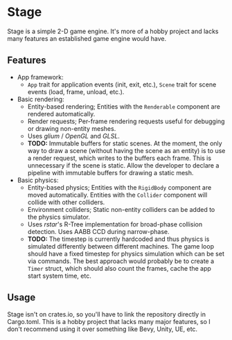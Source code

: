 # Stage
Stage is a simple 2-D game engine.
It's more of a hobby project and lacks many features an established game engine would have.

## Features
* App framework:
  - `App` trait for application events (init, exit, etc.), `Scene` trait for scene events (load, frame, unload, etc.).
* Basic rendering:
  - Entity-based rendering; Entities with the `Renderable` component are rendered automatically.
  - Render requests; Per-frame rendering requests useful for debugging or drawing non-entity meshes.
  - Uses *glium* / *OpenGL* and *GLSL*.
  - **TODO:** Immutable buffers for static scenes. At the moment, the only way to draw a scene (without having the scene as an entity) is to use a render request, which writes to the buffers each frame. This is unnecessary if the scene is static. Allow the developer to declare a pipeline with immutable buffers for drawing a static mesh.
* Basic physics:
  - Entity-based physics; Entities with the `RigidBody` component are moved automatically. Entities with the `Collider` component will collide with other colliders.
  - Environment colliders; Static non-entity colliders can be added to the physics simulator.
  - Uses *rstar*'s R-Tree implementation for broad-phase collision detection. Uses AABB CCD during narrow-phase.
  - **TODO:** The timestep is currently hardcoded and thus physics is simulated differently between different machines. The game loop should have a fixed timestep for physics simulation which can be set via commands. The best approach would probably be to create a `Timer` struct, which should also count the frames, cache the app start system time, etc.
 
## Usage
Stage isn't on crates.io, so you'll have to link the repository directly in Cargo.toml.
This is a hobby project that lacks many major features, so I don't recommend using it over something like Bevy, Unity, UE, etc.
